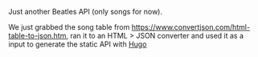 Just another Beatles API (only songs for now).

We just grabbed the song table from https://www.convertjson.com/html-table-to-json.htm, ran it to an HTML > JSON converter and used it as a input to generate the static API with [Hugo](https://gohugo.io/)